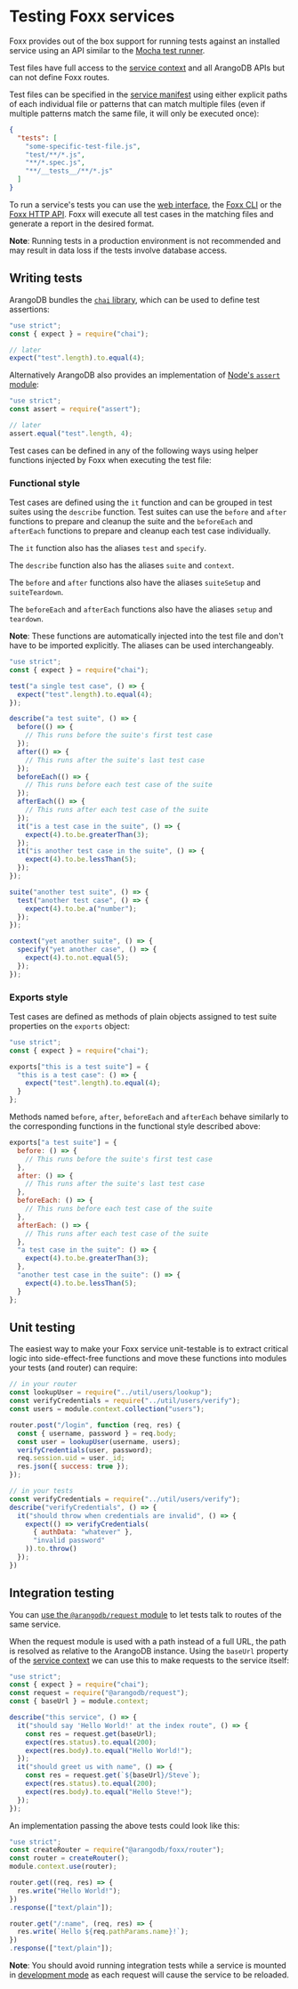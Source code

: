Testing Foxx services
=====================

Foxx provides out of the box support for running tests against an installed service
using an API similar to the [Mocha test runner](https://mochajs.org).

Test files have full access to the [service context](../Reference/Context.md) and all ArangoDB APIs but can not define Foxx routes.

Test files can be specified in the [service manifest](../Reference/Manifest.md) using either explicit paths of each individual file or patterns that can match multiple files (even if multiple patterns match the same file, it will only be executed once):


```json
{
  "tests": [
    "some-specific-test-file.js",
    "test/**/*.js",
    "**/*.spec.js",
    "**/__tests__/**/*.js"
  ]
}
```

To run a service's tests you can use the [web interface](), the [Foxx CLI]() or the [Foxx HTTP API](). Foxx will execute all test cases in the matching files and generate a report in the desired format.

**Note**: Running tests in a production environment is not recommended and may result in data loss if the tests involve database access.

Writing tests
-------------

ArangoDB bundles the [`chai` library](http://www.chaijs.com), which can be used to define test assertions:

```js
"use strict";
const { expect } = require("chai");

// later
expect("test".length).to.equal(4);
```

Alternatively ArangoDB also provides an implementation of [Node's `assert` module](https://nodejs.org/api/assert.html):

```js
"use strict";
const assert = require("assert");

// later
assert.equal("test".length, 4);
```

Test cases can be defined in any of the following ways using helper functions injected by Foxx when executing the test file:

### Functional style

Test cases are defined using the `it` function and can be grouped in test suites using the `describe` function. Test suites can use the `before` and `after` functions to prepare and cleanup the suite and the `beforeEach` and `afterEach` functions to prepare and cleanup each test case individually.

The `it` function also has the aliases `test` and `specify`.

The `describe` function also has the aliases `suite` and `context`.

The `before` and `after` functions also have the aliases `suiteSetup` and `suiteTeardown`.

The `beforeEach` and `afterEach` functions also have the aliases `setup` and `teardown`.

**Note**: These functions are automatically injected into the test file and don't have to be imported explicitly. The aliases can be used interchangeably.

```js
"use strict";
const { expect } = require("chai");

test("a single test case", () => {
  expect("test".length).to.equal(4);
});

describe("a test suite", () => {
  before(() => {
    // This runs before the suite's first test case
  });
  after(() => {
    // This runs after the suite's last test case
  });
  beforeEach(() => {
    // This runs before each test case of the suite
  });
  afterEach(() => {
    // This runs after each test case of the suite
  });
  it("is a test case in the suite", () => {
    expect(4).to.be.greaterThan(3);
  });
  it("is another test case in the suite", () => {
    expect(4).to.be.lessThan(5);
  });
});

suite("another test suite", () => {
  test("another test case", () => {
    expect(4).to.be.a("number");
  });
});

context("yet another suite", () => {
  specify("yet another case", () => {
    expect(4).to.not.equal(5);
  });
});
```

### Exports style

Test cases are defined as methods of plain objects assigned to test suite properties on the `exports` object:

```js
"use strict";
const { expect } = require("chai");

exports["this is a test suite"] = {
  "this is a test case": () => {
    expect("test".length).to.equal(4);
  }
};
```

Methods named `before`, `after`, `beforeEach` and `afterEach` behave similarly to the corresponding functions in the functional style described above:

```js
exports["a test suite"] = {
  before: () => {
    // This runs before the suite's first test case
  },
  after: () => {
    // This runs after the suite's last test case
  },
  beforeEach: () => {
    // This runs before each test case of the suite
  },
  afterEach: () => {
    // This runs after each test case of the suite
  },
  "a test case in the suite": () => {
    expect(4).to.be.greaterThan(3);
  },
  "another test case in the suite": () => {
    expect(4).to.be.lessThan(5);
  }
};
```

Unit testing
------------

The easiest way to make your Foxx service unit-testable is to extract critical logic into side-effect-free functions and move these functions into modules your tests (and router) can require:

```js
// in your router
const lookupUser = require("../util/users/lookup");
const verifyCredentials = require("../util/users/verify");
const users = module.context.collection("users");

router.post("/login", function (req, res) {
  const { username, password } = req.body;
  const user = lookupUser(username, users);
  verifyCredentials(user, password);
  req.session.uid = user._id;
  res.json({ success: true });
});

// in your tests
const verifyCredentials = require("../util/users/verify");
describe("verifyCredentials", () => {
  it("should throw when credentials are invalid", () => {
    expect(() => verifyCredentials(
      { authData: "whatever" },
      "invalid password"
    )).to.throw()
  });
})
```

Integration testing
-------------------

You can [use the `@arangodb/request` module](MakingRequests.md) to let tests talk to routes of the same service.

When the request module is used with a path instead of a full URL, the path is resolved as relative to the ArangoDB instance. Using the `baseUrl` property of the [service context](../Reference/Context.md) we can use this to make requests to the service itself:

```js
"use strict";
const { expect } = require("chai");
const request = require("@arangodb/request");
const { baseUrl } = module.context;

describe("this service", () => {
  it("should say 'Hello World!' at the index route", () => {
    const res = request.get(baseUrl);
    expect(res.status).to.equal(200);
    expect(res.body).to.equal("Hello World!");
  });
  it("should greet us with name", () => {
    const res = request.get(`${baseUrl}/Steve`);
    expect(res.status).to.equal(200);
    expect(res.body).to.equal("Hello Steve!");
  });
});
```

An implementation passing the above tests could look like this:

```js
"use strict";
const createRouter = require("@arangodb/foxx/router");
const router = createRouter();
module.context.use(router);

router.get((req, res) => {
  res.write("Hello World!");
})
.response(["text/plain"]);

router.get("/:name", (req, res) => {
  res.write(`Hello ${req.pathParams.name}!`);
})
.response(["text/plain"]);
```

**Note**: You should avoid running integration tests while a service is mounted in [development mode](DevelopmentMode.md) as each request will cause the service to be reloaded.